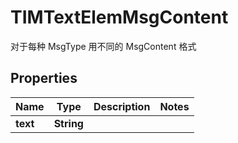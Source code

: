 

# TIMTextElemMsgContent

对于每种 MsgType 用不同的 MsgContent 格式

## Properties

| Name | Type | Description | Notes |
|------------ | ------------- | ------------- | -------------|
|**text** | **String** |  |  |



